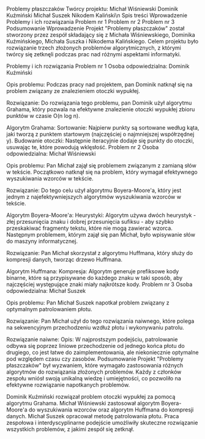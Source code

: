 Problemy płaszczaków
Twórcy projektu:
Michał Wiśniewski
Dominik Kuźmiński
Michał Suszek
Nikodem Kaliński\n
Spis treści
Wprowadzenie
Problemy i ich rozwiązania
Problem nr 1
Problem nr 2
Problem nr 3
Podsumowanie
Wprowadzenie
Projekt "Problemy płaszczaków" został stworzony przez zespół składający się z Michała Wiśniewskiego, Dominika Kuźmińskiego, Michała Suszka i Nikodema Kalińskiego. Celem projektu było rozwiązanie trzech złożonych problemów algorytmicznych, z którymi twórcy się zetknęli podczas prac nad różnymi aspektami informatyki.

Problemy i ich rozwiązania
Problem nr 1
Osoba odpowiedzialna: Dominik Kuźmiński

Opis problemu: Podczas pracy nad projektem, pan Dominik natknął się na problem związany ze znalezieniem otoczki wypukłej.

Rozwiązanie: Do rozwiązania tego problemu, pan Dominik użył algorytmu Grahama, który pozwala na efektywne znalezienie otoczki wypukłej zbioru punktów w czasie O(n log n).

Algorytm Grahama:
Sortowanie: Najpierw punkty są sortowane według kąta, jaki tworzą z punktem startowym (najczęściej o najmniejszej współrzędnej y).
Budowanie otoczki: Następnie iteracyjnie dodaje się punkty do otoczki, usuwając te, które powodują wklęsłość.
Problem nr 2
Osoba odpowiedzialna: Michał Wiśniewski

Opis problemu: Pan Michał zajął się problemem związanym z zamianą słów w tekście. Początkowo natknął się na problem, który wymagał efektywnego wyszukiwania wzorców w tekście.

Rozwiązanie: Do tego celu użył algorytmu Boyera-Moore'a, który jest jednym z najefektywniejszych algorytmów wyszukiwania wzorców w tekście.

Algorytm Boyera-Moore'a:
Heurystyki: Algorytm używa dwóch heurystyk - złej przesunięcia znaku i dobrej przesunięcia sufiksu - aby szybko przeskakiwać fragmenty tekstu, które nie mogą zawierać wzorca.
Następnym problemem, którym zajął się pan Michał, było wpisywanie słów do maszyny informatycznej.

Rozwiązanie: Pan Michał skorzystał z algorytmu Huffmana, który służy do kompresji danych, tworząc drzewo Huffmana.

Algorytm Huffmana:
Kompresja: Algorytm generuje prefiksowe kody binarne, które są przypisywane do każdego znaku w taki sposób, aby najczęściej występujące znaki miały najkrótsze kody.
Problem nr 3
Osoba odpowiedzialna: Michał Suszek

Opis problemu: Pan Michał Suszek napotkał problem związany z optymalnym patrolowaniem płotu.

Rozwiązanie: Pan Michał użył do tego rozwiązania naiwnego, które polega na sekwencyjnym przechodzeniu wzdłuż płotu i wykonywaniu patrolu.

Rozwiązanie naiwne:
Opis: W najprostszym podejściu, patrolowanie odbywa się poprzez liniowe przechodzenie od jednego końca płotu do drugiego, co jest łatwe do zaimplementowania, ale niekoniecznie optymalne pod względem czasu czy zasobów.
Podsumowanie
Projekt "Problemy płaszczaków" był wyzwaniem, które wymagało zastosowania różnych algorytmów do rozwiązania złożonych problemów. Każdy z członków zespołu wniósł swoją unikalną wiedzę i umiejętności, co pozwoliło na efektywne rozwiązanie napotkanych problemów.

Dominik Kuźmiński rozwiązał problem otoczki wypukłej za pomocą algorytmu Grahama.
Michał Wiśniewski zastosował algorytm Boyera-Moore'a do wyszukiwania wzorców oraz algorytm Huffmana do kompresji danych.
Michał Suszek opracował metodę patrolowania płotu.
Praca zespołowa i interdyscyplinarne podejście umożliwiły skuteczne rozwiązanie wszystkich problemów, z jakimi zespół się zetknął.
